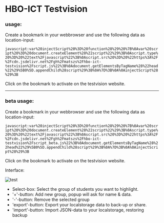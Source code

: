# HBO-ICT Testvision

### usage:

Create a bookmark in your webbrowser and use the following data as location-input:

```javascript:var%20injectScript%20%3D%20function%28%29%20%7B%0Avar%20script%20%3D%20document.createElement%28%22script%22%29%3B%0Ascript.type%20%3D%20%22text%2Fjavascript%22%3B%0Ascript.src%20%3D%20%22https%3A%2F%2Fcdn.jsdelivr.net%2Fgh%2Fmatszs%2Fhbo-ict-testvision%2Fscript.js%22%3B%0Adocument.getElementsByTagName%28%22head%22%29%5B0%5D.appendChild%28script%29%3B%0A%7D%3B%0A%0AinjectScript%28%29%3B```

Click on the bookmark to activate on the testvision website.

---

### beta usage:

Create a bookmark in your webbrowser and use the following data as location-input:

```javascript:var%20injectScript%20%3D%20function%28%29%20%7B%0Avar%20script%20%3D%20document.createElement%28%22script%22%29%3B%0Ascript.type%20%3D%20%22text%2Fjavascript%22%3B%0Ascript.src%20%3D%20%22https%3A%2F%2Fcdn.jsdelivr.net%2Fgh%2Fmatszs%2Fhbo-ict-testvision%2Fscript_beta.js%22%3B%0Adocument.getElementsByTagName%28%22head%22%29%5B0%5D.appendChild%28script%29%3B%0A%7D%3B%0A%0AinjectScript%28%29%3B```

Click on the bookmark to activate on the testvision website.

Interface:

![test](https://i.imgur.com/k9qzjU8.png)

- Select-box: Select the group of students you want to highlight.
- '+'-button: Add new group, popup will ask for name & data.
- '-'-button: Remove the selected group
- 'export'-button: Export your localstorage data to back-up or share.
- 'import'-button: Import JSON-data to your localstorage, restoring backup
